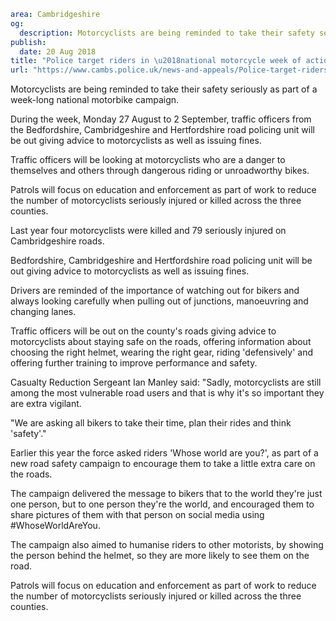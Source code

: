 ```yaml
area: Cambridgeshire
og:
  description: Motorcyclists are being reminded to take their safety seriously as part of a week-long national motorbike campaign.
publish:
  date: 20 Aug 2018
title: "Police target riders in \u2018national motorcycle week of action\u2019"
url: "https://www.cambs.police.uk/news-and-appeals/Police-target-riders-in-\u2018national-motorcycle-week-of-action\u2019-Aug-18"
```

Motorcyclists are being reminded to take their safety seriously as part of a week-long national motorbike campaign.

During the week, Monday 27 August to 2 September, traffic officers from the Bedfordshire, Cambridgeshire and Hertfordshire road policing unit will be out giving advice to motorcyclists as well as issuing fines.

Traffic officers will be looking at motorcyclists who are a danger to themselves and others through dangerous riding or unroadworthy bikes.

Patrols will focus on education and enforcement as part of work to reduce the number of motorcyclists seriously injured or killed across the three counties.

Last year four motorcyclists were killed and 79 seriously injured on Cambridgeshire roads.

Bedfordshire, Cambridgeshire and Hertfordshire road policing unit will be out giving advice to motorcyclists as well as issuing fines.

Drivers are reminded of the importance of watching out for bikers and always looking carefully when pulling out of junctions, manoeuvring and changing lanes.

Traffic officers will be out on the county's roads giving advice to motorcyclists about staying safe on the roads, offering information about choosing the right helmet, wearing the right gear, riding 'defensively' and offering further training to improve performance and safety.

Casualty Reduction Sergeant Ian Manley said: "Sadly, motorcyclists are still among the most vulnerable road users and that is why it's so important they are extra vigilant.

"We are asking all bikers to take their time, plan their rides and think 'safety'."

Earlier this year the force asked riders 'Whose world are you?', as part of a new road safety campaign to encourage them to take a little extra care on the roads.

The campaign delivered the message to bikers that to the world they're just one person, but to one person they're the world, and encouraged them to share pictures of them with that person on social media using #WhoseWorldAreYou.

The campaign also aimed to humanise riders to other motorists, by showing the person behind the helmet, so they are more likely to see them on the road.

Patrols will focus on education and enforcement as part of work to reduce the number of motorcyclists seriously injured or killed across the three counties.
